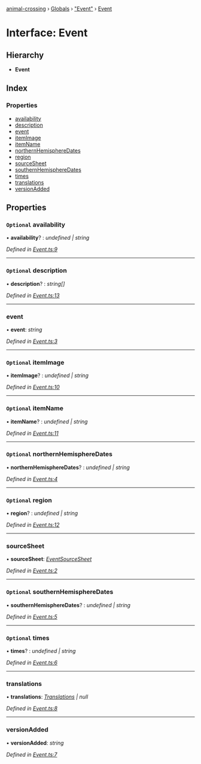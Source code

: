 [animal-crossing](../README.md) › [Globals](../globals.md) › ["Event"](../modules/_event_.md) › [Event](_event_.event.md)

# Interface: Event

## Hierarchy

* **Event**

## Index

### Properties

* [availability](_event_.event.md#optional-availability)
* [description](_event_.event.md#optional-description)
* [event](_event_.event.md#event)
* [itemImage](_event_.event.md#optional-itemimage)
* [itemName](_event_.event.md#optional-itemname)
* [northernHemisphereDates](_event_.event.md#optional-northernhemispheredates)
* [region](_event_.event.md#optional-region)
* [sourceSheet](_event_.event.md#sourcesheet)
* [southernHemisphereDates](_event_.event.md#optional-southernhemispheredates)
* [times](_event_.event.md#optional-times)
* [translations](_event_.event.md#translations)
* [versionAdded](_event_.event.md#versionadded)

## Properties

### `Optional` availability

• **availability**? : *undefined | string*

*Defined in [Event.ts:9](https://github.com/Norviah/animal-crossing/blob/e2f78c4/module/types/Event.ts#L9)*

___

### `Optional` description

• **description**? : *string[]*

*Defined in [Event.ts:13](https://github.com/Norviah/animal-crossing/blob/e2f78c4/module/types/Event.ts#L13)*

___

###  event

• **event**: *string*

*Defined in [Event.ts:3](https://github.com/Norviah/animal-crossing/blob/e2f78c4/module/types/Event.ts#L3)*

___

### `Optional` itemImage

• **itemImage**? : *undefined | string*

*Defined in [Event.ts:10](https://github.com/Norviah/animal-crossing/blob/e2f78c4/module/types/Event.ts#L10)*

___

### `Optional` itemName

• **itemName**? : *undefined | string*

*Defined in [Event.ts:11](https://github.com/Norviah/animal-crossing/blob/e2f78c4/module/types/Event.ts#L11)*

___

### `Optional` northernHemisphereDates

• **northernHemisphereDates**? : *undefined | string*

*Defined in [Event.ts:4](https://github.com/Norviah/animal-crossing/blob/e2f78c4/module/types/Event.ts#L4)*

___

### `Optional` region

• **region**? : *undefined | string*

*Defined in [Event.ts:12](https://github.com/Norviah/animal-crossing/blob/e2f78c4/module/types/Event.ts#L12)*

___

###  sourceSheet

• **sourceSheet**: *[EventSourceSheet](../enums/_event_.eventsourcesheet.md)*

*Defined in [Event.ts:2](https://github.com/Norviah/animal-crossing/blob/e2f78c4/module/types/Event.ts#L2)*

___

### `Optional` southernHemisphereDates

• **southernHemisphereDates**? : *undefined | string*

*Defined in [Event.ts:5](https://github.com/Norviah/animal-crossing/blob/e2f78c4/module/types/Event.ts#L5)*

___

### `Optional` times

• **times**? : *undefined | string*

*Defined in [Event.ts:6](https://github.com/Norviah/animal-crossing/blob/e2f78c4/module/types/Event.ts#L6)*

___

###  translations

• **translations**: *[Translations](_event_.translations.md) | null*

*Defined in [Event.ts:8](https://github.com/Norviah/animal-crossing/blob/e2f78c4/module/types/Event.ts#L8)*

___

###  versionAdded

• **versionAdded**: *string*

*Defined in [Event.ts:7](https://github.com/Norviah/animal-crossing/blob/e2f78c4/module/types/Event.ts#L7)*
